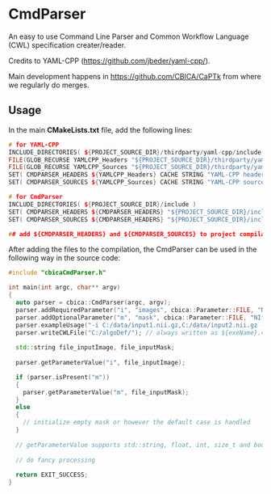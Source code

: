 # CmdParser

An easy to use Command Line Parser and Common Workflow Language (CWL) specification creater/reader.

Credits to YAML-CPP (https://github.com/jbeder/yaml-cpp/).

Main development happens in https://github.com/CBICA/CaPTk from where we regularly do merges.

## Usage

In the main <b>CMakeLists.txt</b> file, add the following lines:

```cpp
# for YAML-CPP
INCLUDE_DIRECTORIES( ${PROJECT_SOURCE_DIR}/thirdparty/yaml-cpp/include )
FILE(GLOB_RECURSE YAMLCPP_Headers "${PROJECT_SOURCE_DIR}/thirdparty/yaml-cpp/include/*.h")
FILE(GLOB_RECURSE YAMLCPP_Sources "${PROJECT_SOURCE_DIR}/thirdparty/yaml-cpp/src/*.cpp")
SET( CMDPARSER_HEADERS ${YAMLCPP_Headers} CACHE STRING "YAML-CPP headers" FORCE )
SET( CMDPARSER_SOURCES ${YAMLCPP_Sources} CACHE STRING "YAML-CPP sources" FORCE )

# for CmdParser
INCLUDE_DIRECTORIES( ${PROJECT_SOURCE_DIR}/include )
SET( CMDPARSER_HEADERS ${CMDPARSER_HEADERS} "${PROJECT_SOURCE_DIR}/include/cbicaCmdParser.h" )
SET( CMDPARSER_SOURCES ${CMDPARSER_HEADERS} "${PROJECT_SOURCE_DIR}/include/cbicaCmdParser.cpp" )

## add ${CMDPARSER_HEADERS} and ${CMDPARSER_SOURCES} to project compilation
```

After adding the files to the compilation, the CmdParser can be used in the following way in the source code:

```cpp
#include "cbicaCmdParser.h"

int main(int argc, char** argv)
{
  auto parser = cbica::CmdParser(argc, argv);
  parser.addRequiredParameter("i", "images", cbica::Parameter::FILE, "NIfTI or DICOM", "Input coregistered image to load into application");
  parser.addOptionalParameter("m", "mask", cbica::Parameter::FILE, "NIfTI or DICOM", "Input mask [coregistered with image] to load into application");
  parser.exampleUsage("-i C:/data/input1.nii.gz,C:/data/input2.nii.gz -m C:/data/inputMask.nii.gz"); // deprecated; see compilation warning for details
  parser.writeCWLFile("C:/algoDef/"); // always written as ${exeName}.cwl
  
  std::string file_inputImage, file_inputMask;
  
  parser.getParameterValue("i", file_inputImage);

  if (parser.isPresent("m"))
  {
    parser.getParameterValue("m", file_inputMask);
  }
  else
  {
    // initialize empty mask or however the default case is handled
  }
  
  // getParameterValue supports std::string, float, int, size_t and bool types
  
  // do fancy processing
  
  return EXIT_SUCCESS;
}
```